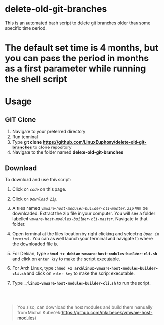 # delete-old-git-branches

This is an automated bash script to delete git branches older than some specific time period.


#  The default set time is 4 months, but you can pass the period in months as a first parameter while running the shell script


# Usage

## GIT Clone
  1. Navigate to your preferred directory
  2. Run terminal
  3. Type **git clone https://github.com/LinuxEuphony/delete-old-git-branches** to clone repository
  4. Navigate to the folder named **delete-old-git-branches**


## Download
To download and use this script:
  1. Click on *`code`* on this page.
  2. Click on *`Download Zip`*.
  3. A files named *`vmware-host-modules-builder-cli-master.zip`* will be downloaded. Extract the zip file in your computer. You will see a folder labelled *`vmware-host-modules-builder-cli-master`*. Navigate to that folder.
  4. Open terminal at the files location by right clicking and selecting *`Open in terminal`*. You can as well launch your terminal and navigate to where the downloaded file is.

  5. For Debian, type **`chmod +x debian-vmware-host-modules-builder-cli.sh`** and click on `enter key` to make the script executable.

  6. For Arch Linux, type **`chmod +x archlinux-vmware-host-modules-builder-cli.sh`** and click on `enter key` to make the script executable.

  6. Type **`./linux-vmware-host-modules-builder-cli.sh`** to run the script.

</br></br>
>You also, can download the host modules and build them manually from Michal Kubeček(https://github.com/mkubecek/vmware-host-modules)

  
